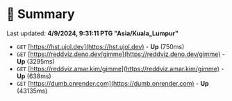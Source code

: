 # 📖 Summary
Last updated: **4/9/2024, 9:31:11 PTG "Asia/Kuala_Lumpur"**

- `GET` [https://hst.ujol.dev](https://hst.ujol.dev) - **Up** (750ms)
- `GET` [https://reddviz.deno.dev/gimme](https://reddviz.deno.dev/gimme) - **Up** (3295ms)
- `GET` [https://reddviz.amar.kim/gimme](https://reddviz.amar.kim/gimme) - **Up** (638ms)
- `GET` [https://dumb.onrender.com](https://dumb.onrender.com) - **Up** (43135ms)
